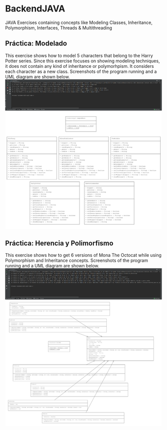 # BackendJAVA
JAVA Exercises containing concepts like Modeling Classes, Inheritance, Polymorphism, Interfaces, Threads &amp; Multithreading
## Práctica: Modelado
This exercise shows how to model 5 characters that belong to the Harry Potter series. Since this exercise focuses on showing modeling techniques, it does not contain any kind of inheritance or polymorhpism. It considers each character as a new class. Screenshots of the program running and a UML diagram are shown below. 
![Screenshot1](/scshts/Screenshot_1.png)
![UML1](/scshts/UML1.png)
## Práctica: Herencia y Polimorfismo
This exercise shows how to get 6 versions of Mona The Octocat while using Polymorphism and Inheritance concepts. Screenshots of the program running and a UML diagram are shown below. 
![Screenshot2](/scshts/Screenshot_2.png)
![UML2](/scshts/UML2.png)
